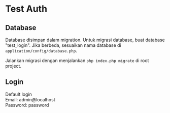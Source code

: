 # Test Auth
## Database
Database disimpan dalam migration. Untuk migrasi database, buat database "test_login". Jika berbeda, sesuaikan nama database di `application/config/database.php`.

Jalankan migrasi dengan menjalankan `php index.php migrate` di root project.

## Login
Default login  
Email: admin@localhost  
Password: password